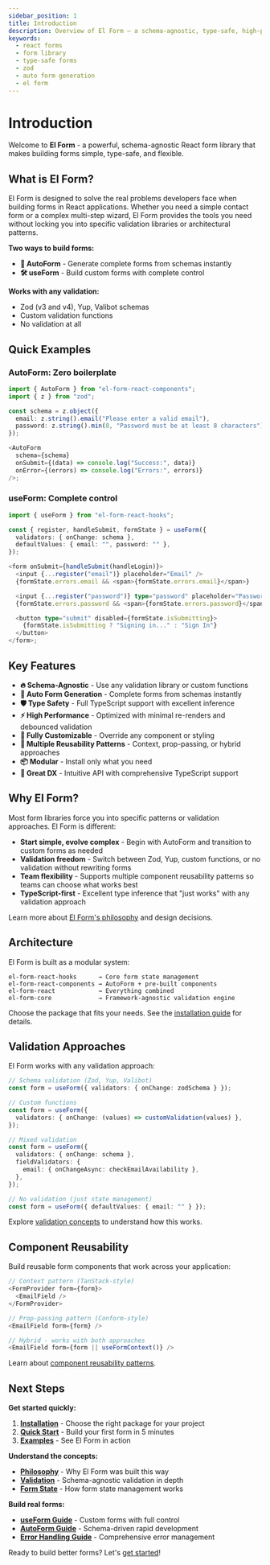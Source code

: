 ```yaml
---
sidebar_position: 1
title: Introduction
description: Overview of El Form – a schema-agnostic, type-safe, high-performance React form library with AutoForm generation and flexible useForm APIs.
keywords:
  - react forms
  - form library
  - type-safe forms
  - zod
  - auto form generation
  - el form
---
```


# Introduction

Welcome to **El Form** - a powerful, schema-agnostic React form library that makes building forms simple, type-safe, and flexible.

## What is El Form?

El Form is designed to solve the real problems developers face when building forms in React applications. Whether you need a simple contact form or a complex multi-step wizard, El Form provides the tools you need without locking you into specific validation libraries or architectural patterns.

**Two ways to build forms:**

- **🤖 AutoForm** - Generate complete forms from schemas instantly
- **🛠️ useForm** - Build custom forms with complete control

**Works with any validation:**

- Zod (v3 and v4), Yup, Valibot schemas
- Custom validation functions
- No validation at all

## Quick Examples

### AutoForm: Zero boilerplate

```typescript
import { AutoForm } from "el-form-react-components";
import { z } from "zod";

const schema = z.object({
  email: z.string().email("Please enter a valid email"),
  password: z.string().min(8, "Password must be at least 8 characters"),
});

<AutoForm
  schema={schema}
  onSubmit={(data) => console.log("Success:", data)}
  onError={(errors) => console.log("Errors:", errors)}
/>;
```

### useForm: Complete control

```typescript
import { useForm } from "el-form-react-hooks";

const { register, handleSubmit, formState } = useForm({
  validators: { onChange: schema },
  defaultValues: { email: "", password: "" },
});

<form onSubmit={handleSubmit(handleLogin)}>
  <input {...register("email")} placeholder="Email" />
  {formState.errors.email && <span>{formState.errors.email}</span>}

  <input {...register("password")} type="password" placeholder="Password" />
  {formState.errors.password && <span>{formState.errors.password}</span>}

  <button type="submit" disabled={formState.isSubmitting}>
    {formState.isSubmitting ? "Signing in..." : "Sign In"}
  </button>
</form>;
```

## Key Features

- **🔥 Schema-Agnostic** - Use any validation library or custom functions
- **🤖 Auto Form Generation** - Complete forms from schemas instantly
- **🛡️ Type Safety** - Full TypeScript support with excellent inference
- **⚡ High Performance** - Optimized with minimal re-renders and debounced validation
- **🎨 Fully Customizable** - Override any component or styling
- **🔄 Multiple Reusability Patterns** - Context, prop-passing, or hybrid approaches
- **📦 Modular** - Install only what you need
- **🔧 Great DX** - Intuitive API with comprehensive TypeScript support

## Why El Form?

Most form libraries force you into specific patterns or validation approaches. El Form is different:

- **Start simple, evolve complex** - Begin with AutoForm and transition to custom forms as needed
- **Validation freedom** - Switch between Zod, Yup, custom functions, or no validation without rewriting forms
- **Team flexibility** - Supports multiple component reusability patterns so teams can choose what works best
- **TypeScript-first** - Excellent type inference that "just works" with any validation approach

Learn more about [El Form's philosophy](./concepts/philosophy.md) and design decisions.

## Architecture

El Form is built as a modular system:

```
el-form-react-hooks      → Core form state management
el-form-react-components → AutoForm + pre-built components
el-form-react            → Everything combined
el-form-core             → Framework-agnostic validation engine
```

Choose the package that fits your needs. See the [installation guide](./installation.md) for details.

## Validation Approaches

El Form works with any validation approach:

```typescript
// Schema validation (Zod, Yup, Valibot)
const form = useForm({ validators: { onChange: zodSchema } });

// Custom functions
const form = useForm({
  validators: { onChange: (values) => customValidation(values) },
});

// Mixed validation
const form = useForm({
  validators: { onChange: schema },
  fieldValidators: {
    email: { onChangeAsync: checkEmailAvailability },
  },
});

// No validation (just state management)
const form = useForm({ defaultValues: { email: "" } });
```

Explore [validation concepts](./concepts/validation.md) to understand how this works.

## Component Reusability

Build reusable form components that work across your application:

```typescript
// Context pattern (TanStack-style)
<FormProvider form={form}>
  <EmailField />
</FormProvider>

// Prop-passing pattern (Conform-style)
<EmailField form={form} />

// Hybrid - works with both approaches
<EmailField form={form || useFormContext()} />
```

Learn about [component reusability patterns](./concepts/component-reusability.md).

## Next Steps

**Get started quickly:**

1. **[Installation](./installation.md)** - Choose the right package for your project
2. **[Quick Start](./quick-start.md)** - Build your first form in 5 minutes
3. **[Examples](./examples.md)** - See El Form in action

**Understand the concepts:**

- **[Philosophy](./concepts/philosophy.md)** - Why El Form was built this way
- **[Validation](./concepts/validation.md)** - Schema-agnostic validation in depth
- **[Form State](./concepts/form-state.md)** - How form state management works

**Build real forms:**

- **[useForm Guide](./guides/use-form.md)** - Custom forms with full control
- **[AutoForm Guide](./guides/auto-form.md)** - Schema-driven rapid development
- **[Error Handling Guide](./guides/error-handling.md)** - Comprehensive error management

Ready to build better forms? Let's [get started](./quick-start.md)!
